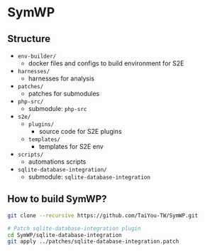 # SymWP

## Structure

- `env-builder/`
  - docker files and configs to build environment for S2E
- `harnesses/`
  - harnesses for analysis
- `patches/`
  - patches for submodules
- `php-src/`
  - submodule: `php-src`
- `s2e/`
  - `plugins/`
    - source code for S2E plugins
  - `templates/`
    - templates for S2E env
- `scripts/`
  - automations scripts
- `sqlite-database-integration/`
  - submodule: `sqlite-database-integration`

## How to build SymWP?

```bash
git clone --recursive https://github.com/TaiYou-TW/SymWP.git

# Patch sqlite-database-integration plugin
cd SymWP/sqlite-database-integration
git apply ../patches/sqlite-database-integration.patch
```